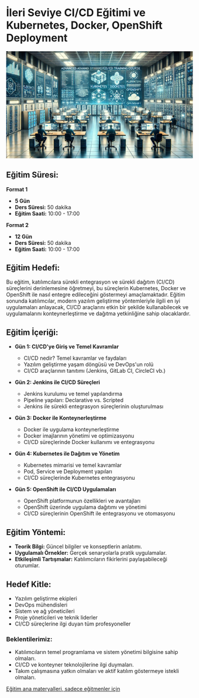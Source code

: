 # İleri Seviye CI/CD Eğitimi ve Kubernetes, Docker, OpenShift Deployment

![](ileri-seviye-ci-cd.webp)

## Eğitim Süresi:

**Format 1**

- **5 Gün**
- **Ders Süresi:** 50 dakika
- **Eğitim Saati:** 10:00 - 17:00

**Format 2**

- **12 Gün**
- **Ders Süresi:** 50 dakika
- **Eğitim Saati:** 10:00 - 17:00

## Eğitim Hedefi:

Bu eğitim, katılımcılara sürekli entegrasyon ve sürekli dağıtım (CI/CD) süreçlerini derinlemesine öğretmeyi, bu süreçlerin Kubernetes, Docker ve OpenShift ile nasıl entegre edileceğini göstermeyi amaçlamaktadır. Eğitim sonunda katılımcılar, modern yazılım geliştirme yöntemleriyle ilgili en iyi uygulamaları anlayacak, CI/CD araçlarını etkin bir şekilde kullanabilecek ve uygulamalarını konteynerleştirme ve dağıtma yetkinliğine sahip olacaklardır.

## Eğitim İçeriği:

- **Gün 1: CI/CD'ye Giriş ve Temel Kavramlar**
  - CI/CD nedir? Temel kavramlar ve faydaları
  - Yazılım geliştirme yaşam döngüsü ve DevOps'un rolü
  - CI/CD araçlarının tanıtımı (Jenkins, GitLab CI, CircleCI vb.)

- **Gün 2: Jenkins ile CI/CD Süreçleri**
  - Jenkins kurulumu ve temel yapılandırma
  - Pipeline yapıları: Declarative vs. Scripted
  - Jenkins ile sürekli entegrasyon süreçlerinin oluşturulması

- **Gün 3: Docker ile Konteynerleştirme**
  - Docker ile uygulama konteynerleştirme
  - Docker imajlarının yönetimi ve optimizasyonu
  - CI/CD süreçlerinde Docker kullanımı ve entegrasyonu

- **Gün 4: Kubernetes ile Dağıtım ve Yönetim**
  - Kubernetes mimarisi ve temel kavramlar
  - Pod, Service ve Deployment yapıları
  - CI/CD süreçlerinde Kubernetes entegrasyonu

- **Gün 5: OpenShift ile CI/CD Uygulamaları**
  - OpenShift platformunun özellikleri ve avantajları
  - OpenShift üzerinde uygulama dağıtımı ve yönetimi
  - CI/CD süreçlerinin OpenShift ile entegrasyonu ve otomasyonu

## Eğitim Yöntemi:

- **Teorik Bilgi:** Güncel bilgiler ve konseptlerin anlatımı.
- **Uygulamalı Örnekler:** Gerçek senaryolarla pratik uygulamalar.
- **Etkileşimli Tartışmalar:** Katılımcıların fikirlerini paylaşabileceği oturumlar.

## Hedef Kitle:

- Yazılım geliştirme ekipleri
- DevOps mühendisleri
- Sistem ve ağ yöneticileri
- Proje yöneticileri ve teknik liderler
- CI/CD süreçlerine ilgi duyan tüm profesyoneller

### Beklentilerimiz:

- Katılımcıların temel programlama ve sistem yönetimi bilgisine sahip olmaları.
- CI/CD ve konteyner teknolojilerine ilgi duymaları.
- Takım çalışmasına yatkın olmaları ve aktif katılım göstermeye istekli olmaları.

[Eğitim ana materyalleri, sadece eğitmenler için](https://github.com/TuncerKARAARSLAN-VB/training-kit-ileri-seviye-ci-cd-egitimi)

